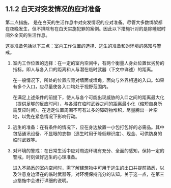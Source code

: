 ## 1.1.2 白天对突发情况的应对准备

第二点措施， 是在白天的生活作息中对突发情况的应对准备。尽管大多数绑架都在夜晚发生，但不排除有在白天实施犯罪的案例。因此以下措施针对的是除睡眠时间外全天的生活作息。

这类准备包括以下三点：室内工作位置的选择、逃生的准备和对环境的感知与警戒。

1. 室内工作位置的选择：在一定的室内空间中，有两个衡量人身处位置优劣势的指标，即人与各入口的距离和人与潜在临时武器（下文中详述）的距离。
   
   在一般情况下，所处的位置应背对墙面或墙角，面向与外界相通的入口。如果有多个入口，应尽量使各入口均处于视野范围内。
   
   在满足上述条件的前提下，使人与各个可能出现威胁的入口之间的距离最大化（提供足够的反应时间），与各潜在临时武器之间的距离最小化（缩短自身所需反应时间）。在选定位置周围不可有过多的障碍物堆积，尽量腾出一片空地，以免在紧急情况下影响行动。

2. 逃生的准备：在有条件的情况下，应在身边放置一小包打包好的必需品。其中包括通讯设备、不显眼的衣物（逃生时用于降低辨识度）、现金、可供防身的临时武器等。

3. 对环境的警戒：在日常生活中应对周边环境有充分、全面的感知，保持一定的警戒，时刻做好逃生的心理准备。
   
   进入不熟悉的室内空间时，需了解建筑物中可用于逃生的出口并提前熟悉，以及注意身边潜在的临时武器等，对环境保持充分的认知。关于这一点，在第三点措施中会进行详细的说明。
